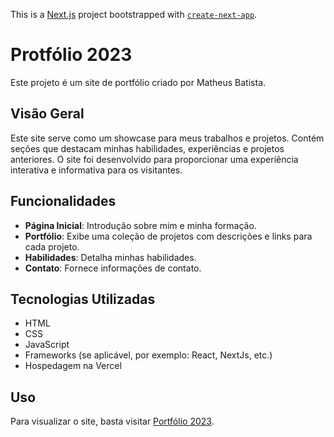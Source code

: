 This is a [Next.js](https://nextjs.org/) project bootstrapped with [`create-next-app`](https://github.com/vercel/next.js/tree/canary/packages/create-next-app).

# Protfólio 2023

Este projeto é um site de portfólio criado por Matheus Batista.

## Visão Geral

Este site serve como um showcase para meus trabalhos e projetos. Contém seções que destacam minhas habilidades, experiências e projetos anteriores. O site foi desenvolvido para proporcionar uma experiência interativa e informativa para os visitantes.

## Funcionalidades

- **Página Inicial**: Introdução sobre mim e minha formação.
- **Portfólio**: Exibe uma coleção de projetos com descrições e links para cada projeto.
- **Habilidades**: Detalha minhas habilidades.
- **Contato**: Fornece informações de contato.

## Tecnologias Utilizadas

- HTML
- CSS
- JavaScript
- Frameworks (se aplicável, por exemplo: React, NextJs, etc.)
- Hospedagem na Vercel

## Uso

Para visualizar o site, basta visitar [Portfólio 2023](https://portfolio-2023-matheus-baraujo.vercel.app/).
